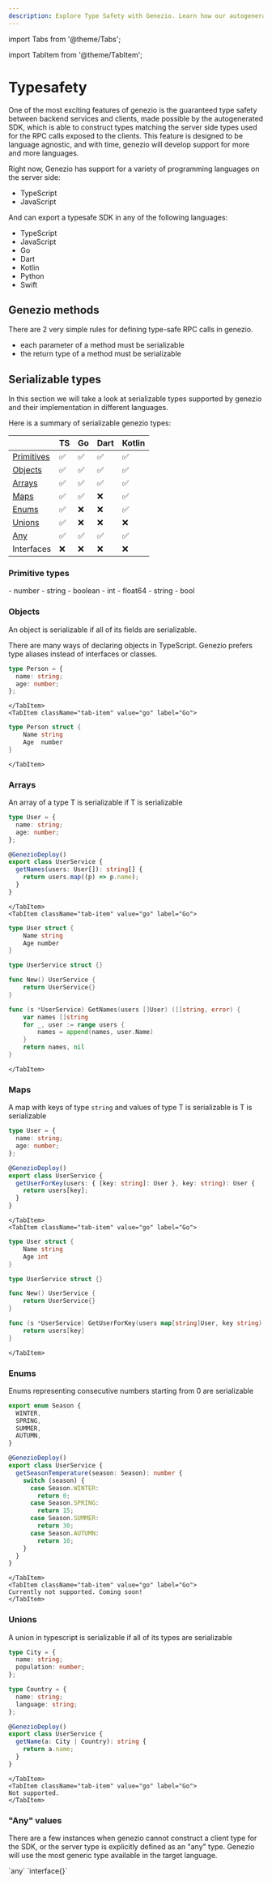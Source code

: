 ```yaml
---
description: Explore Type Safety with Genezio. Learn how our autogenerated SDK ensures seamless type matching between backend services and clients
---
```


import Tabs from '@theme/Tabs';

import TabItem from '@theme/TabItem';

# Typesafety

<head>
  <title>Typesafety | Genezio Documentation</title>
</head>

One of the most exciting features of genezio is the guaranteed type safety between backend services and clients, made possible by the autogenerated SDK, which is able to construct types matching the server side types used for the RPC calls exposed to the clients.
This feature is designed to be language agnostic, and with time, genezio will develop support for more and more languages.

Right now, Genezio has support for a variety of programming languages on the server side:

- TypeScript
- JavaScript

And can export a typesafe SDK in any of the following languages:

- TypeScript
- JavaScript
- Go
- Dart
- Kotlin
- Python
- Swift

## Genezio methods

There are 2 very simple rules for defining type-safe RPC calls in genezio.

- each parameter of a method must be serializable
- the return type of a method must be serializable

## Serializable types

In this section we will take a look at serializable types supported by genezio and their implementation in different languages.

Here is a summary of serializable genezio types:

|                                | TS  | Go  | Dart | Kotlin |
| ------------------------------ | --- | --- | ---- | ------ |
| [Primitives](#primitive-types) | ✅  | ✅  | ✅   | ✅     |
| [Objects](#objects)            | ✅  | ✅  | ✅   | ✅     |
| [Arrays](#arrays)              | ✅  | ✅  | ✅   | ✅     |
| [Maps](#maps)                  | ✅  | ✅  | ❌   | ✅     |
| [Enums](#enums)                | ✅  | ❌  | ❌   | ✅     |
| [Unions](#unions)              | ✅  | ❌  | ❌   | ❌     |
| [Any](#any-values)             | ✅  | ✅  | ✅   | ✅     |
| Interfaces                     | ❌  | ❌  | ❌   | ❌     |

### Primitive types

<Tabs>
    <TabItem className="tab-item" value="ts" label="TypeScript">
        - number
        - string
        - boolean
    </TabItem>
    <TabItem className="tab-item" value="go" label="Go">
        - int
        - float64
        - string
        - bool
    </TabItem>
</Tabs>

### Objects

An object is serializable if all of its fields are serializable.

<Tabs>
    <TabItem className="tab-item" value="ts" label="TypeScript">
There are many ways of declaring objects in TypeScript. Genezio prefers type aliases instead of interfaces or classes.

```typescript
type Person = {
  name: string;
  age: number;
};
```

    </TabItem>
    <TabItem className="tab-item" value="go" label="Go">

```go
type Person struct {
    Name string
    Age  number
}
```

    </TabItem>

</Tabs>

### Arrays

An array of a type T is serializable if T is serializable

<Tabs>
    <TabItem className="tab-item" value="ts" label="TypeScript">

```typescript
type User = {
  name: string;
  age: number;
};

@GenezioDeploy()
export class UserService {
  getNames(users: User[]): string[] {
    return users.map((p) => p.name);
  }
}
```

    </TabItem>
    <TabItem className="tab-item" value="go" label="Go">

```go
type User struct {
    Name string
    Age number
}

type UserService struct {}

func New() UserService {
    return UserService{}
}

func (s *UserService) GetNames(users []User) ([]string, error) {
	var names []string
	for _, user := range users {
		names = append(names, user.Name)
	}
	return names, nil
}
```

    </TabItem>

</Tabs>

### Maps

A map with keys of type `string` and values of type T is serializable is T is serializable

<Tabs>
    <TabItem className="tab-item" value="ts" label="TypeScript">

```typescript
type User = {
  name: string;
  age: number;
};

@GenezioDeploy()
export class UserService {
  getUserForKey(users: { [key: string]: User }, key: string): User {
    return users[key];
  }
}
```

    </TabItem>
    <TabItem className="tab-item" value="go" label="Go">

```go
type User struct {
    Name string
    Age int
}

type UserService struct {}

func New() UserService {
    return UserService{}
}

func (s *UserService) GetUserForKey(users map[string]User, key string) (User, error) {
    return users[key]
}
```

    </TabItem>

</Tabs>

### Enums

Enums representing consecutive numbers starting from 0 are serializable

<Tabs>
    <TabItem className="tab-item" value="ts" label="TypeScript">

```typescript
export enum Season {
  WINTER,
  SPRING,
  SUMMER,
  AUTUMN,
}

@GenezioDeploy()
export class UserService {
  getSeasonTemperature(season: Season): number {
    switch (season) {
      case Season.WINTER:
        return 0;
      case Season.SPRING:
        return 15;
      case Season.SUMMER:
        return 30;
      case Season.AUTUMN:
        return 10;
    }
  }
}
```

    </TabItem>
    <TabItem className="tab-item" value="go" label="Go">
    Currently not supported. Coming soon!
    </TabItem>

</Tabs>

### Unions

<Tabs>
    <TabItem className="tab-item" value="ts" label="TypeScript">
    A union in typescript is serializable if all of its types are serializable

```typescript
type City = {
  name: string;
  population: number;
};

type Country = {
  name: string;
  language: string;
};

@GenezioDeploy()
export class UserService {
  getName(a: City | Country): string {
    return a.name;
  }
}
```

    </TabItem>
    <TabItem className="tab-item" value="go" label="Go">
    Not supported.
    </TabItem>

</Tabs>

### "Any" values

There are a few instances when genezio cannot construct a client type for the SDK, or the server type is explicitly defined as an "any" type. Genezio will use the most generic type available in the target language.

<Tabs>
    <TabItem className="tab-item" value="ts" label="TypeScript">
        `any`
    </TabItem>
    <TabItem className="tab-item" value="go" label="Go">
        `interface{}`
    </TabItem>
</Tabs>
